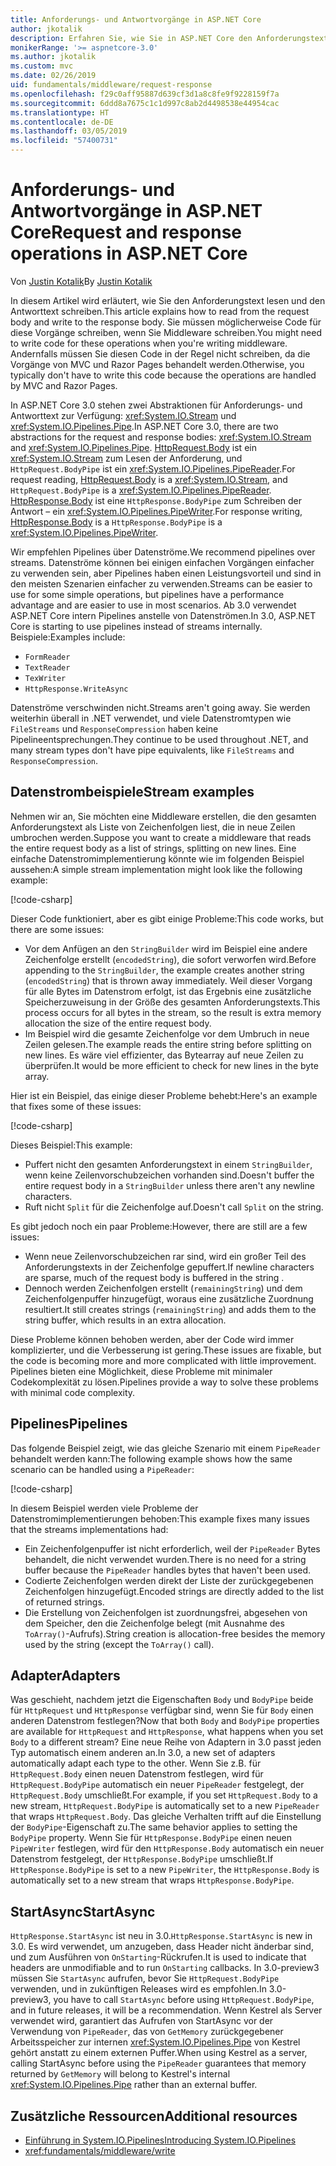 ```yaml
---
title: Anforderungs- und Antwortvorgänge in ASP.NET Core
author: jkotalik
description: Erfahren Sie, wie Sie in ASP.NET Core den Anforderungstext lesen und den Antworttext schreiben.
monikerRange: '>= aspnetcore-3.0'
ms.author: jkotalik
ms.custom: mvc
ms.date: 02/26/2019
uid: fundamentals/middleware/request-response
ms.openlocfilehash: f29c0aff95887d639cf3d1a8c8fe9f9228159f7a
ms.sourcegitcommit: 6ddd8a7675c1c1d997c8ab2d4498538e44954cac
ms.translationtype: HT
ms.contentlocale: de-DE
ms.lasthandoff: 03/05/2019
ms.locfileid: "57400731"
---
```

# <a name="request-and-response-operations-in-aspnet-core"></a><span data-ttu-id="9adad-103">Anforderungs- und Antwortvorgänge in ASP.NET Core</span><span class="sxs-lookup"><span data-stu-id="9adad-103">Request and response operations in ASP.NET Core</span></span>

<span data-ttu-id="9adad-104">Von [Justin Kotalik](https://github.com/jkotalik)</span><span class="sxs-lookup"><span data-stu-id="9adad-104">By [Justin Kotalik](https://github.com/jkotalik)</span></span>

<span data-ttu-id="9adad-105">In diesem Artikel wird erläutert, wie Sie den Anforderungstext lesen und den Antworttext schreiben.</span><span class="sxs-lookup"><span data-stu-id="9adad-105">This article explains how to read from the request body and write to the response body.</span></span> <span data-ttu-id="9adad-106">Sie müssen möglicherweise Code für diese Vorgänge schreiben, wenn Sie Middleware schreiben.</span><span class="sxs-lookup"><span data-stu-id="9adad-106">You might need to write code for these operations when you're writing middleware.</span></span> <span data-ttu-id="9adad-107">Andernfalls müssen Sie diesen Code in der Regel nicht schreiben, da die Vorgänge von MVC und Razor Pages behandelt werden.</span><span class="sxs-lookup"><span data-stu-id="9adad-107">Otherwise, you typically don't have to write this code because the operations are handled by MVC and Razor Pages.</span></span>

<span data-ttu-id="9adad-108">In ASP.NET Core 3.0 stehen zwei Abstraktionen für Anforderungs- und Antworttext zur Verfügung: <xref:System.IO.Stream> und <xref:System.IO.Pipelines.Pipe>.</span><span class="sxs-lookup"><span data-stu-id="9adad-108">In ASP.NET Core 3.0, there are two abstractions for the request and response bodies: <xref:System.IO.Stream> and <xref:System.IO.Pipelines.Pipe>.</span></span> <span data-ttu-id="9adad-109">[HttpRequest.Body](xref:Microsoft.AspNetCore.Http.HttpRequest.Body) ist ein <xref:System.IO.Stream> zum Lesen der Anforderung, und `HttpRequest.BodyPipe` ist ein <xref:System.IO.Pipelines.PipeReader>.</span><span class="sxs-lookup"><span data-stu-id="9adad-109">For request reading, [HttpRequest.Body](xref:Microsoft.AspNetCore.Http.HttpRequest.Body) is a <xref:System.IO.Stream>, and `HttpRequest.BodyPipe` is a <xref:System.IO.Pipelines.PipeReader>.</span></span> <span data-ttu-id="9adad-110">[HttpResponse.Body](xref:Microsoft.AspNetCore.Http.HttpResponse.Body) ist eine `HttpResponse.BodyPipe` zum Schreiben der Antwort – ein <xref:System.IO.Pipelines.PipeWriter>.</span><span class="sxs-lookup"><span data-stu-id="9adad-110">For response writing, [HttpResponse.Body](xref:Microsoft.AspNetCore.Http.HttpResponse.Body) is a `HttpResponse.BodyPipe` is a <xref:System.IO.Pipelines.PipeWriter>.</span></span>

<span data-ttu-id="9adad-111">Wir empfehlen Pipelines über Datenströme.</span><span class="sxs-lookup"><span data-stu-id="9adad-111">We recommend pipelines over streams.</span></span> <span data-ttu-id="9adad-112">Datenströme können bei einigen einfachen Vorgängen einfacher zu verwenden sein, aber Pipelines haben einen Leistungsvorteil und sind in den meisten Szenarien einfacher zu verwenden.</span><span class="sxs-lookup"><span data-stu-id="9adad-112">Streams can be easier to use for some simple operations, but pipelines have a performance advantage and are easier to use in most scenarios.</span></span> <span data-ttu-id="9adad-113">Ab 3.0 verwendet ASP.NET Core intern Pipelines anstelle von Datenströmen.</span><span class="sxs-lookup"><span data-stu-id="9adad-113">In 3.0, ASP.NET Core is starting to use pipelines instead of streams internally.</span></span> <span data-ttu-id="9adad-114">Beispiele:</span><span class="sxs-lookup"><span data-stu-id="9adad-114">Examples include:</span></span>

- `FormReader`
- `TextReader`
- `TexWriter`
- `HttpResponse.WriteAsync`

<span data-ttu-id="9adad-115">Datenströme verschwinden nicht.</span><span class="sxs-lookup"><span data-stu-id="9adad-115">Streams aren't going away.</span></span> <span data-ttu-id="9adad-116">Sie werden weiterhin überall in .NET verwendet, und viele Datenstromtypen wie `FileStreams` und `ResponseCompression` haben keine Pipelineentsprechungen.</span><span class="sxs-lookup"><span data-stu-id="9adad-116">They continue to be used throughout .NET, and many stream types don't have pipe equivalents, like `FileStreams` and `ResponseCompression`.</span></span>

## <a name="stream-examples"></a><span data-ttu-id="9adad-117">Datenstrombeispiele</span><span class="sxs-lookup"><span data-stu-id="9adad-117">Stream examples</span></span>

<span data-ttu-id="9adad-118">Nehmen wir an, Sie möchten eine Middleware erstellen, die den gesamten Anforderungstext als Liste von Zeichenfolgen liest, die in neue Zeilen umbrochen werden.</span><span class="sxs-lookup"><span data-stu-id="9adad-118">Suppose you want to create a middleware that reads the entire request body as a list of strings, splitting on new lines.</span></span> <span data-ttu-id="9adad-119">Eine einfache Datenstromimplementierung könnte wie im folgenden Beispiel aussehen:</span><span class="sxs-lookup"><span data-stu-id="9adad-119">A simple stream implementation might look like the following example:</span></span>

[!code-csharp[](request-response/samples/3.x/RequestResponseSample/Startup.cs?name=GetListOfStringsFromStream)]

<span data-ttu-id="9adad-120">Dieser Code funktioniert, aber es gibt einige Probleme:</span><span class="sxs-lookup"><span data-stu-id="9adad-120">This code works, but there are some issues:</span></span>

- <span data-ttu-id="9adad-121">Vor dem Anfügen an den `StringBuilder` wird im Beispiel eine andere Zeichenfolge erstellt (`encodedString`), die sofort verworfen wird.</span><span class="sxs-lookup"><span data-stu-id="9adad-121">Before appending to the `StringBuilder`, the example creates another string (`encodedString`) that is thrown away immediately.</span></span> <span data-ttu-id="9adad-122">Weil dieser Vorgang für alle Bytes im Datenstrom erfolgt, ist das Ergebnis eine zusätzliche Speicherzuweisung in der Größe des gesamten Anforderungstexts.</span><span class="sxs-lookup"><span data-stu-id="9adad-122">This process occurs for all bytes in the stream, so the result is extra memory allocation the size of the entire request body.</span></span>
- <span data-ttu-id="9adad-123">Im Beispiel wird die gesamte Zeichenfolge vor dem Umbruch in neue Zeilen gelesen.</span><span class="sxs-lookup"><span data-stu-id="9adad-123">The example reads the entire string before splitting on new lines.</span></span> <span data-ttu-id="9adad-124">Es wäre viel effizienter, das Bytearray auf neue Zeilen zu überprüfen.</span><span class="sxs-lookup"><span data-stu-id="9adad-124">It would be more efficient to check for new lines in the byte array.</span></span>

<span data-ttu-id="9adad-125">Hier ist ein Beispiel, das einige dieser Probleme behebt:</span><span class="sxs-lookup"><span data-stu-id="9adad-125">Here's an example that fixes some of these issues:</span></span>

[!code-csharp[](request-response/samples/3.x/RequestResponseSample/Startup.cs?name=GetListOfStringsFromStreamMoreEfficient)]

<span data-ttu-id="9adad-126">Dieses Beispiel:</span><span class="sxs-lookup"><span data-stu-id="9adad-126">This example:</span></span>

- <span data-ttu-id="9adad-127">Puffert nicht den gesamten Anforderungstext in einem `StringBuilder`, wenn keine Zeilenvorschubzeichen vorhanden sind.</span><span class="sxs-lookup"><span data-stu-id="9adad-127">Doesn't buffer the entire request body in a `StringBuilder` unless there aren't any newline characters.</span></span>
- <span data-ttu-id="9adad-128">Ruft nicht `Split` für die Zeichenfolge auf.</span><span class="sxs-lookup"><span data-stu-id="9adad-128">Doesn't call `Split` on the string.</span></span>

<span data-ttu-id="9adad-129">Es gibt jedoch noch ein paar Probleme:</span><span class="sxs-lookup"><span data-stu-id="9adad-129">However, there are still are a few issues:</span></span>

- <span data-ttu-id="9adad-130">Wenn neue Zeilenvorschubzeichen rar sind, wird ein großer Teil des Anforderungstexts in der Zeichenfolge gepuffert.</span><span class="sxs-lookup"><span data-stu-id="9adad-130">If newline characters are sparse, much of the request body is buffered in the string .</span></span>
- <span data-ttu-id="9adad-131">Dennoch werden Zeichenfolgen erstellt (`remainingString`) und dem Zeichenfolgenpuffer hinzugefügt, woraus eine zusätzliche Zuordnung resultiert.</span><span class="sxs-lookup"><span data-stu-id="9adad-131">It still creates strings (`remainingString`) and adds them to the string buffer, which results in an extra allocation.</span></span>

<span data-ttu-id="9adad-132">Diese Probleme können behoben werden, aber der Code wird immer komplizierter, und die Verbesserung ist gering.</span><span class="sxs-lookup"><span data-stu-id="9adad-132">These issues are fixable, but the code is becoming more and more complicated with little improvement.</span></span> <span data-ttu-id="9adad-133">Pipelines bieten eine Möglichkeit, diese Probleme mit minimaler Codekomplexität zu lösen.</span><span class="sxs-lookup"><span data-stu-id="9adad-133">Pipelines provide a way to solve these problems with minimal code complexity.</span></span>

## <a name="pipelines"></a><span data-ttu-id="9adad-134">Pipelines</span><span class="sxs-lookup"><span data-stu-id="9adad-134">Pipelines</span></span>

<span data-ttu-id="9adad-135">Das folgende Beispiel zeigt, wie das gleiche Szenario mit einem `PipeReader` behandelt werden kann:</span><span class="sxs-lookup"><span data-stu-id="9adad-135">The following example shows how the same scenario can be handled using a `PipeReader`:</span></span>

[!code-csharp[](request-response/samples/3.x/RequestResponseSample/Startup.cs?name=GetListOfStringFromPipe)]

<span data-ttu-id="9adad-136">In diesem Beispiel werden viele Probleme der Datenstromimplementierungen behoben:</span><span class="sxs-lookup"><span data-stu-id="9adad-136">This example fixes many issues that the streams implementations had:</span></span>

- <span data-ttu-id="9adad-137">Ein Zeichenfolgenpuffer ist nicht erforderlich, weil der `PipeReader` Bytes behandelt, die nicht verwendet wurden.</span><span class="sxs-lookup"><span data-stu-id="9adad-137">There is no need for a string buffer because the `PipeReader` handles bytes that haven't been used.</span></span>
- <span data-ttu-id="9adad-138">Codierte Zeichenfolgen werden direkt der Liste der zurückgegebenen Zeichenfolgen hinzugefügt.</span><span class="sxs-lookup"><span data-stu-id="9adad-138">Encoded strings are directly added to the list of returned strings.</span></span>
- <span data-ttu-id="9adad-139">Die Erstellung von Zeichenfolgen ist zuordnungsfrei, abgesehen von dem Speicher, den die Zeichenfolge belegt (mit Ausnahme des `ToArray()`-Aufrufs).</span><span class="sxs-lookup"><span data-stu-id="9adad-139">String creation is allocation-free besides the memory used by the string (except the `ToArray()` call).</span></span>

## <a name="adapters"></a><span data-ttu-id="9adad-140">Adapter</span><span class="sxs-lookup"><span data-stu-id="9adad-140">Adapters</span></span>

<span data-ttu-id="9adad-141">Was geschieht, nachdem jetzt die Eigenschaften `Body` und `BodyPipe` beide für `HttpRequest` und `HttpResponse` verfügbar sind, wenn Sie für `Body` einen anderen Datenstrom festlegen?</span><span class="sxs-lookup"><span data-stu-id="9adad-141">Now that both `Body` and `BodyPipe` properties are available for `HttpRequest` and `HttpResponse`, what happens when you set `Body` to a different stream?</span></span> <span data-ttu-id="9adad-142">Eine neue Reihe von Adaptern in 3.0 passt jeden Typ automatisch einem anderen an.</span><span class="sxs-lookup"><span data-stu-id="9adad-142">In 3.0, a new set of adapters automatically adapt each type to the other.</span></span> <span data-ttu-id="9adad-143">Wenn Sie z.B. für `HttpRequest.Body` einen neuen Datenstrom festlegen, wird für `HttpRequest.BodyPipe` automatisch ein neuer `PipeReader` festgelegt, der `HttpRequest.Body` umschließt.</span><span class="sxs-lookup"><span data-stu-id="9adad-143">For example, if you set `HttpRequest.Body` to a new stream, `HttpRequest.BodyPipe` is automatically set to a new `PipeReader` that wraps `HttpRequest.Body`.</span></span> <span data-ttu-id="9adad-144">Das gleiche Verhalten trifft auf die Einstellung der `BodyPipe`-Eigenschaft zu.</span><span class="sxs-lookup"><span data-stu-id="9adad-144">The same behavior applies to setting the `BodyPipe` property.</span></span> <span data-ttu-id="9adad-145">Wenn Sie für `HttpResponse.BodyPipe` einen neuen `PipeWriter` festlegen, wird für den `HttpResponse.Body` automatisch ein neuer Datenstrom festgelegt, der `HttpResponse.BodyPipe` umschließt.</span><span class="sxs-lookup"><span data-stu-id="9adad-145">If `HttpResponse.BodyPipe` is set to a new `PipeWriter`, the `HttpResponse.Body` is automatically set to a new stream that wraps `HttpResponse.BodyPipe`.</span></span>

## <a name="startasync"></a><span data-ttu-id="9adad-146">StartAsync</span><span class="sxs-lookup"><span data-stu-id="9adad-146">StartAsync</span></span>

<span data-ttu-id="9adad-147">`HttpResponse.StartAsync` ist neu in 3.0.</span><span class="sxs-lookup"><span data-stu-id="9adad-147">`HttpResponse.StartAsync` is new in 3.0.</span></span> <span data-ttu-id="9adad-148">Es wird verwendet, um anzugeben, dass Header nicht änderbar sind, und zum Ausführen von `OnStarting`-Rückrufen.</span><span class="sxs-lookup"><span data-stu-id="9adad-148">It is used to indicate that headers are unmodifiable and to run `OnStarting` callbacks.</span></span> <span data-ttu-id="9adad-149">In 3.0-preview3 müssen Sie `StartAsync` aufrufen, bevor Sie `HttpRequest.BodyPipe` verwenden, und in zukünftigen Releases wird es empfohlen.</span><span class="sxs-lookup"><span data-stu-id="9adad-149">In 3.0-preview3, you have to call `StartAsync` before using `HttpRequest.BodyPipe`, and in future releases, it will be a recommendation.</span></span> <span data-ttu-id="9adad-150">Wenn Kestrel als Server verwendet wird, garantiert das Aufrufen von StartAsync vor der Verwendung von `PipeReader`, das von `GetMemory` zurückgegebener Arbeitsspeicher zur internen <xref:System.IO.Pipelines.Pipe> von Kestrel gehört anstatt zu einem externen Puffer.</span><span class="sxs-lookup"><span data-stu-id="9adad-150">When using Kestrel as a server, calling StartAsync before using the `PipeReader` guarantees that memory returned by `GetMemory` will belong to Kestrel's internal <xref:System.IO.Pipelines.Pipe> rather than an external buffer.</span></span>

## <a name="additional-resources"></a><span data-ttu-id="9adad-151">Zusätzliche Ressourcen</span><span class="sxs-lookup"><span data-stu-id="9adad-151">Additional resources</span></span>

* [<span data-ttu-id="9adad-152">Einführung in System.IO.Pipelines</span><span class="sxs-lookup"><span data-stu-id="9adad-152">Introducing System.IO.Pipelines</span></span>](https://devblogs.microsoft.com/dotnet/system-io-pipelines-high-performance-io-in-net/)
* <xref:fundamentals/middleware/write>